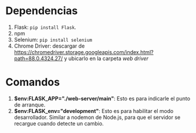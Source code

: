 # Dependencias
1. Flask: ```pip install Flask```.
2. npm
3. Selenium: ```pip install selenium```
3. Chrome Driver: descargar de https://chromedriver.storage.googleapis.com/index.html?path=88.0.4324.27/ y ubicarlo en la carpeta *web driver*


# Comandos
1. **$env:FLASK_APP="./web-server/main"**: Esto es para indicarle el punto de arranque.
2. **$env:FLASK_env="development"**: Esto es para habilitar el modo desarrollador. Similar a nodemon de Node.js, para que el servidor se recargue cuando detecte un cambio.
